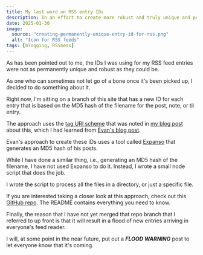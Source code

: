 ```yaml
---
title: My last word on RSS entry IDs
description: In an effort to create more robust and truly unique and permanent IDs for my RSS feed entries, I built a thing to help.
date: 2025-01-30
image:
  source: "creating-permanently-unique-entry-id-for-rss.png"
  alt: "Icon for RSS feeds"
tags: [blogging, RSSness]
---
```


As has been pointed out to me, the IDs I was using for my RSS feed entries were not as permanently unique and robust as they could be.

As one who can sometimes not let go of a bone once it's been picked up, I decided to do something about it.

Right now, I'm sitting on a branch of this site that has a new ID for each entry that is based on the MD5 hash of the filename for the post, note, or til entry.

The approach uses the [tag URI scheme](https://en.wikipedia.org/wiki/Tag_URI_scheme) that was noted in [my blog post](http://localhost:8080/blog/creating-permanently-unique-entry-id-for-rss/) about this, which I had learned from [Evan's blog post](https://darthmall.net/2025/on-the-importance-of-stable-ids/).

Evan's approach to create these IDs uses a tool called [Expanso](https://espanso.org/) that generates an MD5 hash of his posts.

While I have done a similar thing, i.e., generating an MD5 hash of the filename, I have not used Expanso to do it. Instead, I wrote a small node script that does the job.

I wrote the script to process all the files in a directory, or just a specific file.

If you are interested taking a closer look at this approach, check out this [GitHub repo](https://github.com/bobmonsour/rssid). The README contains everything you need to know.

Finally, the reason that I have not yet merged that repo branch that I referred to up front is that it will result in a flood of new entries arriving in everyone's feed reader.

I will, at some point in the near future, put out a _**FLOOD WARNING**_ post to let everyone know that it's coming.
